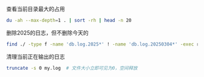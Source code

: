 





查看当前目录最大的占用



```bash
du -ah --max-depth=1 . | sort -rh | head -n 20
```





删除2025的日志，但不删除今天的



```bash
find ./ -type f -name 'db.log.2025*' ! -name 'db.log.20250304*' -exec rm {} +
```



清理当前正在输出的日志

```bash
truncate -s 0 my.log  # 文件大小立即可见为0，空间释放
```


